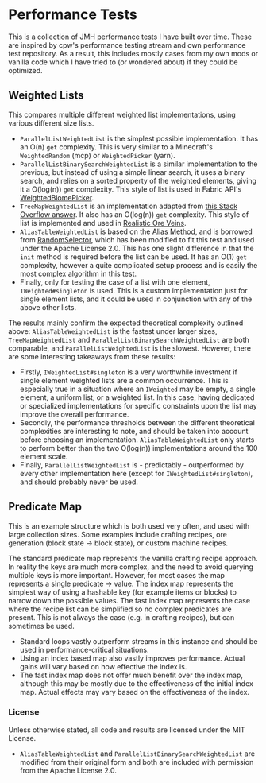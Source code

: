 # Performance Tests

This is a collection of JMH performance tests I have built over time. These are inspired by cpw's performance testing stream and own performance test repository. As a result, this includes mostly cases from my own mods or vanilla code which I have tried to (or wondered about) if they could be optimized.

## Weighted Lists

This compares multiple different weighted list implementations, using various different size lists.

- `ParallelListWeightedList` is the simplest possible implementation. It has an O(n) `get` complexity. This is very similar to a Minecraft's `WeightedRandom` (mcp) or `WeightedPicker` (yarn).
- `ParallelListBinarySearchWeightedList` is a similar implementation to the previous, but instead of using a simple linear search, it uses a binary search, and relies on a sorted property of the weighted elements, giving it a O(log(n)) `get` complexity. This style of list is used in Fabric API's [WeightedBiomePicker](https://github.com/FabricMC/fabric/blob/a89534abff11127996c0067b1628a6ab02d50524/fabric-biome-api-v1/src/main/java/net/fabricmc/fabric/impl/biome/WeightedBiomePicker.java).
- `TreeMapWeightedList` is an implementation adapted from [this Stack Overflow answer](https://stackoverflow.com/questions/6409652/random-weighted-selection-in-java). It also has an O(log(n)) `get` complexity. This style of list is implemented and used in [Realistic Ore Veins](https://github.com/alcatrazEscapee/ore-veins/blob/faa22c4d1b1117068b4346262a5a517731ee89f8/src/main/java/com/alcatrazescapee/oreveins/util/collections/WeightedList.java).
- `AliasTableWeightedList` is based on the [Alias Method](https://en.wikipedia.org/wiki/Alias_method), and is borrowed from [RandomSelector](https://github.com/ogregoire/fror-common/blob/master/src/main/java/be/fror/common/collection/RandomSelector.java), which has been modified to fit this test and used under the Apache License 2.0. This has one slight difference in that the `init` method is required before the list can be used. It has an O(1) `get` complexity, however a quite complicated setup process and is easily the most complex algorithm in this test.
- Finally, only for testing the case of a list with one element, `IWeighted#singleton` is used. This is a custom implementation just for single element lists, and it could be used in conjunction with any of the above other lists.

The results mainly confirm the expected theoretical complexity outlined above: `AliasTableWeightedList` is the fastest under larger sizes, `TreeMapWeightedList` and `ParallelListBinarySearchWeightedList` are both comparable, and `ParallelListWeightedList` is the slowest. However, there are some interesting takeaways from these results:

- Firstly, `IWeightedList#singleton` is a very worthwhile investment if single element weighted lists are a common occurrence. This is especially true in a situation where an `IWeighted` may be empty, a single element, a uniform list, or a weighted list. In this case, having dedicated or specialized implementations for specific constraints upon the list may improve the overall performance.
- Secondly, the performance thresholds between the different theoretical complexities are interesting to note, and should be taken into account before choosing an implementation. `AliasTableWeightedList` only starts to perform better than the two O(log(n)) implementations around the 100 element scale.
- Finally, `ParallelListWeightedList` is - predictably - outperformed by every other implementation here (except for `IWeightedList#singleton`), and should probably never be used.


## Predicate Map

This is an example structure which is both used very often, and used with large collection sizes. Some examples include crafting recipes, ore generation (block state -> block state), or custom machine recipes.

The standard predicate map represents the vanilla crafting recipe approach. In reality the keys are much more complex, and the need to avoid querying multiple keys is more important. However, for most cases the map represents a single predicate -> value. The index map represents the simplest way of using a hashable key (for example items or blocks) to narrow down the possible values. The fast index map represents the case where the recipe list can be simplified so no complex predicates are present. This is not always the case (e.g. in crafting recipes), but can sometimes be used.

- Standard loops vastly outperform streams in this instance and should be used in performance-critical situations.
- Using an index based map also vastly improves performance. Actual gains will vary based on how effective the index is.
- The fast index map does not offer much benefit over the index map, although this may be mostly due to the effectiveness of the initial index map. Actual effects may vary based on the effectiveness of the index.


### License

Unless otherwise stated, all code and results are licensed under the MIT License.

- `AliasTableWeightedList` and `ParallelListBinarySearchWeightedList` are modified from their original form and both are included with permission from the Apache License 2.0.

